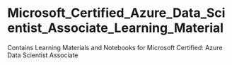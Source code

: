 # Microsoft_Certified_Azure_Data_Scientist_Associate_Learning_Material
Contains Learning Materials and Notebooks for Microsoft Certified: Azure Data Scientist Associate
